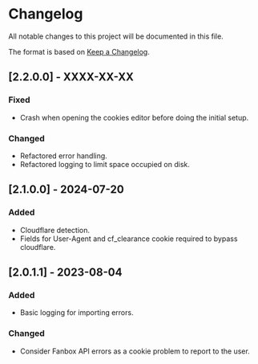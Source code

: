 ﻿# Changelog

All notable changes to this project will be documented in this file.

The format is based on [Keep a Changelog](https://keepachangelog.com/en/1.0.0/).

## [2.2.0.0] - XXXX-XX-XX

### Fixed

- Crash when opening the cookies editor before doing the initial setup.

### Changed

- Refactored error handling.
- Refactored logging to limit space occupied on disk.


## [2.1.0.0] - 2024-07-20

### Added

- Cloudflare detection.
- Fields for User-Agent and cf\_clearance cookie required to bypass cloudflare.


## [2.0.1.1] - 2023-08-04

### Added

- Basic logging for importing errors.

### Changed

- Consider Fanbox API errors as a cookie problem to report to the user.
